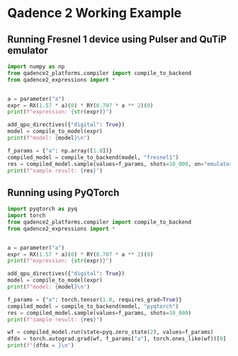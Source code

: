 
# Qadence 2 Working Example


## Running Fresnel 1 device using Pulser and QuTiP emulator

```python exec="on" source="material-block" result="json" session="compile_to_backend"
import numpy as np
from qadence2_platforms.compiler import compile_to_backend
from qadence2_expressions import *


a = parameter("a")
expr = RX(1.57 * a)(0) * RY(0.707 * a ** 2)(0)
print(f"expression: {str(expr)}")

add_qpu_directives({"digital": True})
model = compile_to_model(expr)
print(f"model: {model}\n")

f_params = {"a": np.array([1.0])}
compiled_model = compile_to_backend(model, "fresnel1")
res = compiled_model.sample(values=f_params, shots=10_000, on="emulator")
print(f"sample result: {res}")
```


## Running using PyQTorch

```python exec="on" source="material-block" result="json" session="compile_to_backend"
import pyqtorch as pyq
import torch
from qadence2_platforms.compiler import compile_to_backend
from qadence2_expressions import *


a = parameter("a")
expr = RX(1.57 * a)(0) * RY(0.707 * a ** 2)(0)
print(f"expression: {str(expr)}")

add_qpu_directives({"digital": True})
model = compile_to_model(expr)
print(f"model: {model}\n")

f_params = {"a": torch.tensor(1.0, requires_grad=True)}
compiled_model = compile_to_backend(model, "pyqtorch")
res = compiled_model.sample(values=f_params, shots=10_000)
print(f"sample result: {res}")

wf = compiled_model.run(state=pyq.zero_state(2), values=f_params)
dfdx = torch.autograd.grad(wf, f_params["a"], torch.ones_like(wf))[0]
print(f"{dfdx = }\n")
```

